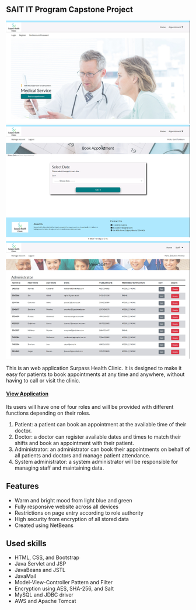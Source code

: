 ## SAIT IT Program Capstone Project

![main page](/web/img/main_page.png)
![booking page](/web/img/booking_page.png)
![staff page](/web/img/staff_page.png)

This is an web application Surpass Health Clinic. It is designed to make it easy for patients to book appointments at any time and anywhere, without having to call or visit the clinic.

#### [View Application](http://3.96.237.87:8080/Medical-Appointment/)

Its users will have one of four roles and will be provided with different functions depending on their roles.

1. Patient: a patient can book an appointment at the available time of their doctor.
2. Doctor: a doctor can register available dates and times to match their shifts and book an appointment with their patient.
3. Administrator: an administrator can book their appointments on behalf of all patients and doctors and manage patient attendance.
4. System administrator: a system administrator will be responsible for managing staff and maintaining data.

## Features
- Warm and bright mood from light blue and green
- Fully responsive website across all devices
- Restrictions on page entry according to role authority
- High security from encryption of all stored data
- Created using NetBeans

## Used skills
- HTML, CSS, and Bootstrap
- Java Servlet and JSP
- JavaBeans and JSTL
- JavaMail
- Model-View-Controller Pattern and Filter
- Encryption using AES, SHA-256, and Salt
- MySQL and JDBC driver
- AWS and Apache Tomcat
